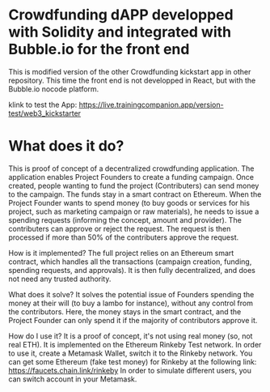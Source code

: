 # Crowdfunding dAPP developped with Solidity and integrated with Bubble.io for the front end

This is modified version of the other Crowdfunding kickstart app in other repository. This time the front end is not developped in React, but with the Bubble.io nocode platform.

klink to test the App: https://live.trainingcompanion.app/version-test/web3_kickstarter

<h1>What does it do?</h1>
This is proof of concept of a decentralized crowdfunding application. The application enables Project Founders to create a funding campaign. Once created, people wanting to fund the project (Contributers) can send money to the campaign. The funds stay in a smart contract on Ethereum. When the Project Founder wants to spend money (to buy goods or services for his project, such as marketing campaign or raw materials), he needs to issue a spending requests (informing the concept, amount and provider). The contributers can approve or reject the request. The request is then processed if more than 50% of the contributers approve the request.

How is it implemented?
The full project relies on an Ethereum smart contract, which handles all the transactions (campaign creation, funding, spending requests, and approvals). It is then fully decentralized, and does not need any trusted authority.

What does it solve?
It solves the potential issue of Founders spending the money at their will (to buy a lambo for instance), without any control from the contributors. Here, the money stays in the smart contract, and the Project Founder can only spend it if the majority of contributors approve it.

How do I use it?
It is a proof of concept, it's not using real money (so, not real ETH). It is implemented on the Ethereum Rinkeby Test network. In order to use it, create a Metamask Wallet, switch it to the Rinkeby network. You can get some Ethereum (fake test money) for Rinkeby at the following link: https://faucets.chain.link/rinkeby
In order to simulate different users, you can switch account in your Metamask.
